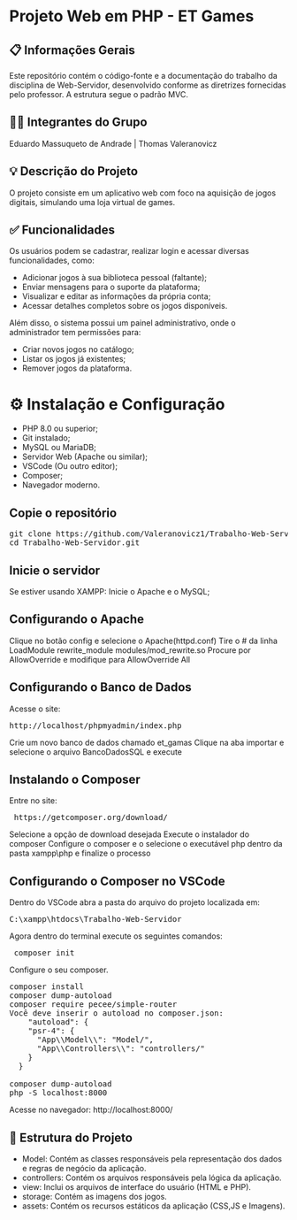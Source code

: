 # Projeto Web em PHP - ET Games

## 📋 Informações Gerais
Este repositório contém o código-fonte e a documentação do trabalho da disciplina de Web-Servidor, desenvolvido conforme as diretrizes fornecidas pelo professor. A estrutura segue o padrão MVC.

## 👨‍💻 Integrantes do Grupo
Eduardo Massuqueto de Andrade | Thomas Valeranovicz

## 💡 Descrição do Projeto
O projeto consiste em um aplicativo web com foco na aquisição de jogos digitais, simulando uma loja virtual de games. 

## ✅ Funcionalidades
Os usuários podem se cadastrar, realizar login e acessar diversas funcionalidades, como:

  - Adicionar jogos à sua biblioteca pessoal (faltante);
  - Enviar mensagens para o suporte da plataforma;
  - Visualizar e editar as informações da própria conta;
  - Acessar detalhes completos sobre os jogos disponíveis.
    
Além disso, o sistema possui um painel administrativo, onde o administrador tem permissões para:

  - Criar novos jogos no catálogo;
  - Listar os jogos já existentes;
  - Remover jogos da plataforma.

# ⚙️ Instalação e Configuração
  - PHP 8.0 ou superior;
  - Git instalado;
  - MySQL ou MariaDB;
  - Servidor Web (Apache ou similar);
  - VSCode (Ou outro editor);
  - Composer;
  - Navegador moderno.

## Copie o repositório
<pre>git clone https://github.com/Valeranovicz1/Trabalho-Web-Servidor.git 
cd Trabalho-Web-Servidor.git </pre>

## Inicie o servidor
Se estiver usando XAMPP:
Inicie o Apache e o MySQL;

## Configurando o Apache
Clique no botão config e selecione o Apache(httpd.conf)
Tire o # da linha LoadModule rewrite_module modules/mod_rewrite.so
Procure por AllowOverride e modifique para AllowOverride All

## Configurando o Banco de Dados
Acesse o site:
<pre>http://localhost/phpmyadmin/index.php</pre>
Crie um novo banco de dados chamado et_gamas
Clique na aba importar e selecione o arquivo BancoDadosSQL e execute

## Instalando o Composer
Entre no site:
<pre> https://getcomposer.org/download/</pre>
Selecione a opção de download desejada
Execute o instalador do composer
Configure o composer e o selecione o executável php dentro da pasta xampp\php e finalize o processo


## Configurando o Composer no VSCode
Dentro do VSCode abra a pasta do arquivo do projeto localizada em:
<pre>C:\xampp\htdocs\Trabalho-Web-Servidor</pre>
Agora dentro do terminal execute os seguintes comandos:
<pre> composer init </pre>
Configure o seu composer.
<pre>composer install
composer dump-autoload
composer require pecee/simple-router
Você deve inserir o autoload no composer.json:
    "autoload": {
    "psr-4": {
      "App\\Model\\": "Model/",
      "App\\Controllers\\": "controllers/"
    }
  }

composer dump-autoload
php -S localhost:8000</pre>

Acesse no navegador:
http://localhost:8000/
  


## 📂 Estrutura do Projeto
- Model: Contém as classes responsáveis pela representação dos dados e regras de negócio da aplicação. 
- controllers: Contém os arquivos responsáveis pela lógica da aplicação.
- view: Inclui os arquivos de interface do usuário (HTML e PHP).
- storage: Contém as imagens dos jogos.
- assets: Contém os recursos estáticos da aplicação (CSS,JS e Imagens).

